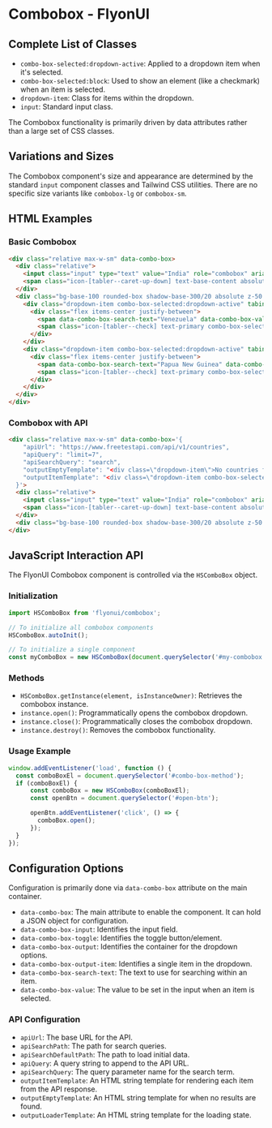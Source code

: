 # Combobox - FlyonUI

## Complete List of Classes
- `combo-box-selected:dropdown-active`: Applied to a dropdown item when it's selected.
- `combo-box-selected:block`: Used to show an element (like a checkmark) when an item is selected.
- `dropdown-item`: Class for items within the dropdown.
- `input`: Standard input class.

The Combobox functionality is primarily driven by data attributes rather than a large set of CSS classes.

## Variations and Sizes
The Combobox component's size and appearance are determined by the standard `input` component classes and Tailwind CSS utilities. There are no specific size variants like `combobox-lg` or `combobox-sm`.

## HTML Examples

### Basic Combobox
```html
<div class="relative max-w-sm" data-combo-box>
  <div class="relative">
    <input class="input" type="text" value="India" role="combobox" aria-expanded="false" data-combo-box-input aria-label="Default combobox" />
    <span class="icon-[tabler--caret-up-down] text-base-content absolute end-3 top-1/2 size-4 shrink-0 -translate-y-1/2" data-combo-box-toggle></span>
  </div>
  <div class="bg-base-100 rounded-box shadow-base-300/20 absolute z-50 max-h-44 w-full space-y-0.5 overflow-y-auto p-2 shadow-lg" style="display: none" data-combo-box-output>
    <div class="dropdown-item combo-box-selected:dropdown-active" tabindex="0" data-combo-box-output-item>
      <div class="flex items-center justify-between">
        <span data-combo-box-search-text="Venezuela" data-combo-box-value="">Venezuela</span>
        <span class="icon-[tabler--check] text-primary combo-box-selected:block hidden size-4 shrink-0"></span>
      </div>
    </div>
    <div class="dropdown-item combo-box-selected:dropdown-active" tabindex="1" data-combo-box-output-item>
      <div class="flex items-center justify-between">
        <span data-combo-box-search-text="Papua New Guinea" data-combo-box-value="">Papua New Guinea</span>
        <span class="icon-[tabler--check] text-primary combo-box-selected:block hidden size-4 shrink-0"></span>
      </div>
    </div>
  </div>
</div>
```

### Combobox with API
```html
<div class="relative max-w-sm" data-combo-box='{
    "apiUrl": "https://www.freetestapi.com/api/v1/countries",
    "apiQuery": "limit=7",
    "apiSearchQuery": "search",
    "outputEmptyTemplate": "<div class=\"dropdown-item\">No countries found...</div>",
    "outputItemTemplate": "<div class=\"dropdown-item combo-box-selected:dropdown-active\" data-combo-box-output-item><div class=\"flex justify-between items-center w-full\"><div data-combo-box-output-item-field=\"name\" data-combo-box-search-text data-combo-box-value></div><span class=\"icon-[tabler--check] text-primary combo-box-selected:block hidden size-4 shrink-0\"></span></div></div>"
  }'>
  <div class="relative">
    <input class="input" type="text" value="India" role="combobox" aria-expanded="false" data-combo-box-input aria-label="Parameters in combobox" />
    <span class="icon-[tabler--caret-up-down] text-base-content absolute end-3 top-1/2 size-4 shrink-0 -translate-y-1/2" data-combo-box-toggle></span>
  </div>
  <div class="bg-base-100 rounded-box shadow-base-300/20 absolute z-50 max-h-44 w-full space-y-0.5 overflow-y-auto p-2 shadow-lg" style="display: none;" data-combo-box-output></div>
</div>
```

## JavaScript Interaction API

The FlyonUI Combobox component is controlled via the `HSComboBox` object.

### Initialization
```javascript
import HSComboBox from 'flyonui/combobox';

// To initialize all combobox components
HSComboBox.autoInit();

// To initialize a single component
const myComboBox = new HSComboBox(document.querySelector('#my-combobox'));
```

### Methods
- `HSComboBox.getInstance(element, isInstanceOwner)`: Retrieves the combobox instance.
- `instance.open()`: Programmatically opens the combobox dropdown.
- `instance.close()`: Programmatically closes the combobox dropdown.
- `instance.destroy()`: Removes the combobox functionality.

### Usage Example
```javascript
window.addEventListener('load', function () {
  const comboBoxEl = document.querySelector('#combo-box-method');
  if (comboBoxEl) {
      const comboBox = new HSComboBox(comboBoxEl);
      const openBtn = document.querySelector('#open-btn');

      openBtn.addEventListener('click', () => {
        comboBox.open();
      });
  }
});
```

## Configuration Options

Configuration is primarily done via `data-combo-box` attribute on the main container.

- `data-combo-box`: The main attribute to enable the component. It can hold a JSON object for configuration.
- `data-combo-box-input`: Identifies the input field.
- `data-combo-box-toggle`: Identifies the toggle button/element.
- `data-combo-box-output`: Identifies the container for the dropdown options.
- `data-combo-box-output-item`: Identifies a single item in the dropdown.
- `data-combo-box-search-text`: The text to use for searching within an item.
- `data-combo-box-value`: The value to be set in the input when an item is selected.

### API Configuration
- `apiUrl`: The base URL for the API.
- `apiSearchPath`: The path for search queries.
- `apiSearchDefaultPath`: The path to load initial data.
- `apiQuery`: A query string to append to the API URL.
- `apiSearchQuery`: The query parameter name for the search term.
- `outputItemTemplate`: An HTML string template for rendering each item from the API response.
- `outputEmptyTemplate`: An HTML string template for when no results are found.
- `outputLoaderTemplate`: An HTML string template for the loading state.
